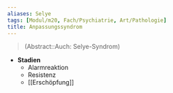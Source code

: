```yaml
---
aliases: Selye
tags: [Modul/m20, Fach/Psychiatrie, Art/Pathologie]
title: Anpassungssyndrom
---
```

> (Abstract::Auch: Selye-Syndrom)
- **Stadien**
	- Alarmreaktion
	- Resistenz
	- [[Erschöpfung]]